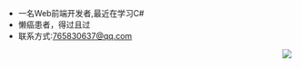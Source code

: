 - 一名Web前端开发者,最近在学习C#
- 懒癌患者，得过且过
- 联系方式:765830637@qq.com
 <img align="right" src="https://github-readme-stats.vercel.app/api/top-langs/?username=KallkaGo&layout=compact)" />

